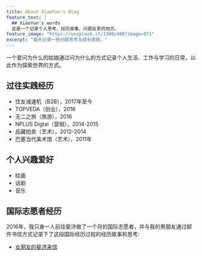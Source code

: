 ```yaml
---
title: About XiaoYun's Blog
feature_text: |
  ## XiaoYun's words
  这是一个记录个人思考、经历故事、问题反思的地方。
feature_image: "https://unsplash.it/1300/400?image=971"
excerpt: "每天记录一些问题思考与成长收获。"
---
```


一个爱问为什么的姑娘通过问为什么的方式记录个人生活、工作与学习的日常，以此作为探索世界的方式。


## 过往实践经历

- 住友减速机（B2B），2017年至今
- TOPVEDA（创业），2016
- 无二之旅（旅游），2016
- NPLUS Digtal（营销），2014-2015
- 品藏拍卖（艺术），2012-2014
- 巴塞当代美术馆（艺术），2011年

## 个人兴趣爱好
- 绘画
- 话剧
- 音乐


## 国际志愿者经历

2016年，我只身一人前往斐济做了一个月的国际志愿者，并与我的男朋友通过邮件书信方式记录下了这段国际经历过程的经历故事和思考:

- [女朋友的斐济来信](http://hicape.com/tag/%E8%91%A3%E7%AC%91%E8%8A%B8/)











